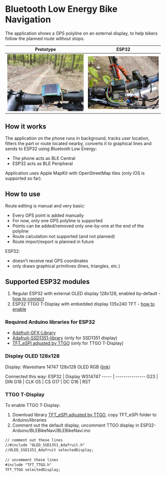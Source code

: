 # Bluetooth Low Energy Bike Navigation
The application shows a GPS polyline on an external display, to help bikers follow the planned route without stops.

Prototype | ESP32
----- | ---------------
![ESP32 prototype image-1](/images/IMG-BikeNavi-prototype1-display.jpg) | ![ESP32 prototype image-2](/images/IMG-BikeNavi-prototype1-ESP32.jpg)

## How it works
The application on the phone runs in background, tracks user location, filters the part or route located nearby, converts it to graphical lines and sends to ESP32 using Bluetooth Low Energy:
* The phone acts as BLE Central
* ESP32 acts as BLE Peripheral

Application uses Apple MapKit with OpenStreetMap tiles (only iOS is supported so far).

## How to use
Route editing is manual and very basic:
* Every GPS point is added manually
* For now, only one GPS polyline is supported
* Points can be added/removed only one-by-one at the end of the polyline
* Route calculation not supported (and not planned)
* Route import/export is planned in future

ESP32:
* doesn't receive real GPS coordinates
* only draws graphical primitives (lines, triangles, etc.)

## Supported ESP32 modules
1. Regular ESP32 with external OLED display 128x128, enabled by-default - [how to connect](https://github.com/alexanderlavrushko/BLE-bike-navigation#display-oled-128x128)
1. ESP32 TTGO T-Display with embedded display 135x240 TFT - [how to enable](https://github.com/alexanderlavrushko/BLE-bike-navigation#ttgo-t-display)

### Required Arduino libraries for ESP32
* [Adafruit-GFX-Library](https://github.com/adafruit/Adafruit-GFX-Library)
* [Adafruit-SSD1351-library](https://github.com/adafruit/Adafruit-SSD1351-library) (only for SSD1351 display)
* [TFT_eSPI adjusted by TTGO](https://github.com/Xinyuan-LilyGO/TTGO-T-Display) (only for TTGO T-Display)

### Display OLED 128x128
Display: Waveshare 14747 128x128 OLED RGB ([link](https://www.waveshare.com/1.5inch-rgb-oled-module.htm))

Connected this way:
ESP32 | Display WS14747
----- | ---------------
G23 | DIN
G18 | CLK
G5 | CS
G17 | DC
G16 | RST

### TTGO T-Display
To enable TTGO T-Display:
1. Download library [TFT_eSPI adjusted by TTGO](https://github.com/Xinyuan-LilyGO/TTGO-T-Display), copy TFT_eSPI folder to Arduino/libraries
1. Comment out the default display, uncomment TTGO display in ESP32-Arduino/BLEBikeNavi/BLEBikeNavi.ino
```
// comment out these lines 
//#include "OLED_SSD1351_Adafruit.h"
//OLED_SSD1351_Adafruit selectedDisplay;

// uncomment these lines
#include "TFT_TTGO.h"
TFT_TTGO selectedDisplay;
```
